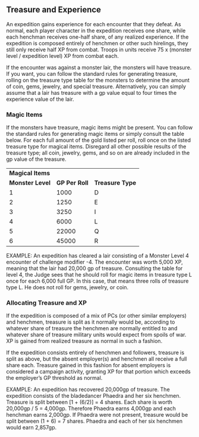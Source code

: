 ## Treasure and Experience

An expedition gains experience for each encounter that they defeat. As normal, each player character in the expedition receives one share, while each henchman receives one-half share, of any realized experience. If the expedition is composed entirely of henchmen or other such hirelings, they still only receive half XP from combat. Troops in units receive 75 x (monster level / expedition level) XP from combat each.

If the encounter was against a monster lair, the monsters will have treasure. If you want, you can follow the standard rules for generating treasure, rolling on the treasure type table for the monsters to determine the amount of coin, gems, jewelry, and special treasure. Alternatively, you can simply assume that a lair has treasure with a gp value equal to four times the experience value of the lair.

### Magic Items

If the monsters have treasure, magic items might be present. You can follow the standard rules for generating magic items or simply consult the table below. For each full amount of the gold listed per roll, roll once on the listed treasure type for magical items. Disregard all other possible results of the treasure type; all coin, jewelry, gems, and so on are already included in the gp value of the treasure.

|  |  |  |
| --- | --- | --- |
| **Magical Items** | | |
| **Monster Level** | **GP Per Roll** | **Treasure Type** |
| 1 | 1000 | D |
| 2 | 1250 | E |
| 3 | 3250 | I |
| 4 | 6000 | L |
| 5 | 22000 | Q |
| 6 | 45000 | R |

EXAMPLE: An expedition has cleared a lair consisting of a Monster Level 4 encounter of challenge modifier -4. The encounter was worth 5,000 XP, meaning that the lair had 20,000 gp of treasure. Consulting the table for level 4, the Judge sees that he should roll for magic items in treasure type L once for each 6,000 full GP. In this case, that means three rolls of treasure type L. He does not roll for gems, jewelry, or coin.

### Allocating Treasure and XP

If the expedition is composed of a mix of PCs (or other similar employers) and henchmen, treasure is split as it normally would be, according to whatever share of treasure the henchmen are normally entitled to and whatever share of treasure military units would expect from spoils of war. XP is gained from realized treasure as normal in such a fashion.

If the expedition consists entirely of henchmen and followers, treasure is split as above, but the absent employer(s) and henchmen all receive a full share each. Treasure gained in this fashion for absent employers is considered a campaign activity, granting XP for that portion which exceeds the employer’s GP threshold as normal.

EXAMPLE: An expedition has recovered 20,000gp of treasure. The expedition consists of the bladedancer Phaedra and her six henchmen. Treasure is split between [1 + (6/2)] = 4 shares. Each share is worth 20,000gp / 5 = 4,000gp. Therefore Phaedra earns 4,000gp and each henchman earns 2,000gp. If Phaedra were not present, treasure would be split between (1 + 6) = 7 shares. Phaedra and each of her six henchmen would earn 2,857gp.
